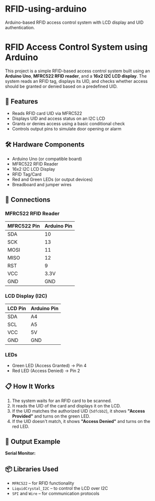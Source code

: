 # RFID-using-arduino
Arduino-based RFID access control system with LCD display and UID authentication.
# RFID Access Control System using Arduino

This project is a simple RFID-based access control system built using an **Arduino Uno**, **MFRC522 RFID reader**, and a **16x2 I2C LCD display**. The system reads an RFID tag, displays its UID, and checks whether access should be granted or denied based on a predefined UID.

## 🚀 Features

- Reads RFID card UID via MFRC522
- Displays UID and access status on an I2C LCD
- Grants or denies access using a basic conditional check
- Controls output pins to simulate door opening or alarm

## 🛠️ Hardware Components

- Arduino Uno (or compatible board)
- MFRC522 RFID Reader
- 16x2 I2C LCD Display
- RFID Tag/Card
- Red and Green LEDs (or output devices)
- Breadboard and jumper wires

## 🔌 Connections

### MFRC522 RFID Reader
| MFRC522 Pin | Arduino Pin |
|-------------|-------------|
| SDA         | 10          |
| SCK         | 13          |
| MOSI        | 11          |
| MISO        | 12          |
| RST         | 9           |
| VCC         | 3.3V        |
| GND         | GND         |

### LCD Display (I2C)
| LCD Pin | Arduino Pin |
|---------|-------------|
| SDA     | A4          |
| SCL     | A5          |
| VCC     | 5V          |
| GND     | GND         |

### LEDs
- Green LED (Access Granted) → Pin 4  
- Red LED (Access Denied) → Pin 2  

## 📋 How It Works

1. The system waits for an RFID card to be scanned.
2. It reads the UID of the card and displays it on the LCD.
3. If the UID matches the authorized UID (`5dfcbb2`), it shows **"Access Provided"** and turns on the green LED.
4. If the UID doesn't match, it shows **"Access Denied"** and turns on the red LED.

## 🧪 Output Example

**Serial Monitor:**

## 📦 Libraries Used

- `MFRC522` – for RFID functionality  
- `LiquidCrystal_I2C` – to control the LCD over I2C  
- `SPI` and `Wire` – for communication protocols



